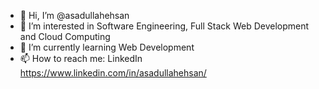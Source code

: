 - 👋 Hi, I’m @asadullahehsan
- 👀 I’m interested in Software Engineering, Full Stack Web Development and Cloud Computing
- 🌱 I’m currently learning Web Development
- 📫 How to reach me: LinkedIn
https://www.linkedin.com/in/asadullahehsan/
<!---
asadullahehsan/asadullahehsan is a ✨ special ✨ repository because its `README.md` (this file) appears on your GitHub profile.
You can click the Preview link to take a look at your changes.
--->
